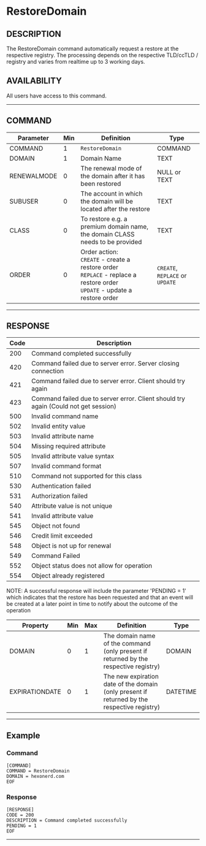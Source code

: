 # RestoreDomain

## DESCRIPTION
The RestoreDomain command automatically request a restore at the respective registry. The processing depends on the respective TLD/ccTLD / registry and varies from realtime up to 3 working days.

## AVAILABILITY
All users have access to this command.

----
## COMMAND

Parameter | Min | Definition | Type
---- | ---- | ---- | ----
COMMAND | 1 | `RestoreDomain` | COMMAND
DOMAIN | 1 | Domain Name | TEXT
RENEWALMODE | 0 | The renewal mode of the domain after it has been restored | NULL or TEXT
SUBUSER | 0 | The account in which the domain will be located after the restore | TEXT
CLASS | 0 | To restore e.g. a premium domain name, the domain CLASS needs to be provided | TEXT
ORDER | 0 | Order action:<br>`CREATE` - create a restore order<br>`REPLACE` - replace a restore order<br>`UPDATE` - update a restore order | `CREATE`, `REPLACE` or `UPDATE`

----
## RESPONSE

Code | Description
---- | ----
200 | Command completed successfully
420 | Command failed due to server error. Server closing connection
421 | Command failed due to server error. Client should try again
423 | Command failed due to server error. Client should try again (Could not get session)
500 | Invalid command name
502	| Invalid entity value
503 | Invalid attribute name
504 | Missing required attribute
505 | Invalid attribute value syntax
507	| Invalid command format
510	| Command not supported for this class
530 | Authentication failed
531	| Authorization failed
540	| Attribute value is not unique
541	| Invalid attribute value
545	| Object not found
546	| Credit limit exceeded
548	| Object is not up for renewal
549 | Command Failed
552	| Object status does not allow for operation
554	| Object already registered

NOTE: A successful response will include the parameter 'PENDING = 1' which indicates that the restore has been requested and that an event will be created at a later point in time to notify about the outcome of the operation

Property | Min | Max | Definition | Type
---- | ---- | ---- | ---- | ----
DOMAIN | 0 | 1 | The domain name of the command (only present if returned by the respective registry) | DOMAIN
EXPIRATIONDATE | 0 | 1 | The new expiration date of the domain (only present if returned by the respective registry) | DATETIME

----
## Example

### Command

```
[COMMAND]
COMMAND = RestoreDomain
DOMAIN = hexonerd.com
EOF
```
### Response

```
[RESPONSE]
CODE = 200
DESCRIPTION = Command completed successfully
PENDING = 1
EOF
```

----
